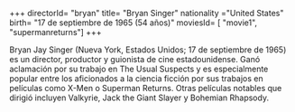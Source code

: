 +++
directorId= "bryan"
title= "Bryan Singer"
nationality ="United States"
birth= "17 de septiembre de 1965 (54 años)"
moviesId= [ "movie1", "supermanreturns"]
+++


Bryan Jay Singer (Nueva York, Estados Unidos; 17 de septiembre de 1965) es un director, productor y guionista de cine estadounidense. Ganó aclamación por su trabajo en The Usual Suspects y es especialmente popular entre los aficionados a la ciencia ficción por sus trabajos en películas como X-Men o Superman Returns. Otras películas notables que dirigió incluyen Valkyrie, Jack the Giant Slayer y Bohemian Rhapsody.